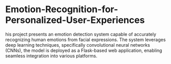 # Emotion-Recognition-for-Personalized-User-Experiences
his project presents an emotion detection system capable of accurately recognizing human emotions from facial expressions. The system leverages deep learning techniques, specifically convolutional neural networks (CNNs), the model is deployed as a Flask-based web application, enabling seamless integration into various platforms.
